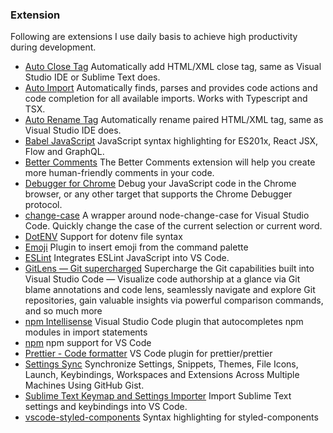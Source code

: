 ### Extension

Following are extensions I use daily basis to achieve high productivity during development.

- [Auto Close Tag](https://marketplace.visualstudio.com/items?itemName=formulahendry.auto-close-tag)
  Automatically add HTML/XML close tag, same as Visual Studio IDE or Sublime Text does.
- [Auto Import](https://marketplace.visualstudio.com/items?itemName=steoates.autoimport)
  Automatically finds, parses and provides code actions and code completion for all available imports. Works with Typescript and TSX.
- [Auto Rename Tag](https://marketplace.visualstudio.com/items?itemName=formulahendry.auto-rename-tag)
  Automatically rename paired HTML/XML tag, same as Visual Studio IDE does.
- [Babel JavaScript](https://marketplace.visualstudio.com/items?itemName=mgmcdermott.vscode-language-babel)
  JavaScript syntax highlighting for ES201x, React JSX, Flow and GraphQL.
- [Better Comments](https://marketplace.visualstudio.com/items?itemName=aaron-bond.better-comments)
  The Better Comments extension will help you create more human-friendly comments in your code.
- [Debugger for Chrome](https://marketplace.visualstudio.com/items?itemName=msjsdiag.debugger-for-chrome)
  Debug your JavaScript code in the Chrome browser, or any other target that supports the Chrome Debugger protocol.
- [change-case](https://marketplace.visualstudio.com/items?itemName=wmaurer.change-case)
  A wrapper around node-change-case for Visual Studio Code. Quickly change the case of the current selection or current word.
- [DotENV](https://marketplace.visualstudio.com/items?itemName=mikestead.dotenv)
  Support for dotenv file syntax
- [Emoji](https://marketplace.visualstudio.com/items?itemName=Perkovec.emoji)
  Plugin to insert emoji from the command palette
- [ESLint](https://marketplace.visualstudio.com/items?itemName=dbaeumer.vscode-eslint)
  Integrates ESLint JavaScript into VS Code.
- [GitLens — Git supercharged](https://marketplace.visualstudio.com/items?itemName=eamodio.gitlens)
  Supercharge the Git capabilities built into Visual Studio Code — Visualize code authorship at a glance via Git blame annotations and code lens, seamlessly navigate and explore Git repositories, gain valuable insights via powerful comparison commands, and so much more
- [npm Intellisense](https://marketplace.visualstudio.com/items?itemName=christian-kohler.npm-intellisense)
  Visual Studio Code plugin that autocompletes npm modules in import statements
- [npm](https://marketplace.visualstudio.com/items?itemName=eg2.vscode-npm-script)
  npm support for VS Code
- [Prettier - Code formatter](https://marketplace.visualstudio.com/items?itemName=esbenp.prettier-vscode)
  VS Code plugin for prettier/prettier
- [Settings Sync](https://marketplace.visualstudio.com/items?itemName=Shan.code-settings-sync)
  Synchronize Settings, Snippets, Themes, File Icons, Launch, Keybindings, Workspaces and Extensions Across Multiple Machines Using GitHub Gist.
- [Sublime Text Keymap and Settings Importer](https://marketplace.visualstudio.com/items?itemName=ms-vscode.sublime-keybindings)
  Import Sublime Text settings and keybindings into VS Code.
- [vscode-styled-components](https://marketplace.visualstudio.com/items?itemName=jpoissonnier.vscode-styled-components)
  Syntax highlighting for styled-components

